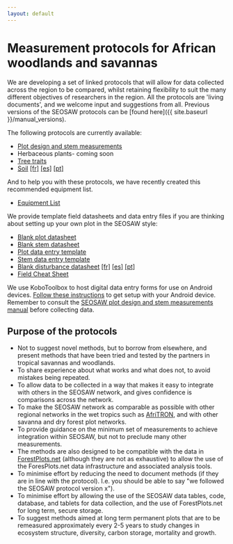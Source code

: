 ```yaml
---
layout: default
---
```


# Measurement protocols for African woodlands and savannas

We are developing a set of linked protocols that will allow for data collected across the region to be compared, whilst retaining flexibility to suit the many different objectives of researchers in the region. All the protocols are 'living documents', and we welcome input and suggestions from all. Previous versions of the SEOSAW protocols can be [found here]({{ site.baseurl }}/manual_versions).

The following protocols are currently available:

* [Plot design and stem measurements][1] 
* Herbaceous plants- coming soon
* [Tree traits][3]
* [Soil][4]  [[fr]][5]  [[es]][6]  [[pt]][7]

[1]: https://bitbucket.org/miombo/seosaw/raw/master/doc/manuals/field_manual/versions/seosaw_field_manual_latest.pdf
[2]: https://bitbucket.org/miombo/seosaw/raw/master/doc/manuals/herbaceous_manual/versions/seosaw_herbaceous_manual_latest.pdf
[3]: https://bitbucket.org/miombo/seosaw/raw/master/doc/manuals/traits_manual/versions/seosaw_traits_manual_latest.pdf
[4]: https://bitbucket.org/miombo/seosaw/raw/master/doc/manuals/soil_manual/Versions/soil_protocol_latest.pdf
[5]:https://bitbucket.org/miombo/seosaw/raw/master/doc/manuals/soil_manual/Versions/soil_protocol_fr.pdf
[6]: https://bitbucket.org/miombo/seosaw/raw/master/doc/manuals/soil_manual/Versions/soil_protocol_es.pdf
[7]: https://bitbucket.org/miombo/seosaw/raw/master/doc/manuals/soil_manual/Versions/soil_protocol_pt.pdf


And to help you with these protocols, we have recently created this recommended equipment list.

* [Equipment List](https://bitbucket.org/miombo/seosaw/raw/master/doc/manuals/equipment_list/equipment_list_Oct2021.xlsx)

We provide template field datasheets and data entry files if you are thinking about setting up your own plot in the SEOSAW style:

* [Blank plot datasheet](https://bitbucket.org/miombo/seosaw/raw/master/doc/forms/field_sheets/versions/plot/blank_plot_latest.pdf)
* [Blank stem datasheet](https://bitbucket.org/miombo/seosaw/raw/master/doc/forms/field_sheets/versions/stem/blank_stem_latest.pdf)
* [Plot data entry template](https://bitbucket.org/miombo/seosaw/raw/master/doc/forms/data_templates/versions/plot/plot_data_template_latest.csv)
* [Stem data entry template](https://bitbucket.org/miombo/seosaw/raw/master/doc/forms/data_templates/versions/stem/stem_data_template_latest.csv)
* [Blank disturbance datasheet](https://bitbucket.org/miombo/seosaw/raw/master/doc/forms/field_sheets/versions/disturbance/disturbance_questions_latest.pdf) [[fr]](https://bitbucket.org/miombo/seosaw/raw/master/doc/forms/field_sheets/versions/disturbance/disturbance_questions_fr.pdf)  [[es]](https://bitbucket.org/miombo/seosaw/raw/master/doc/forms/field_sheets/versions/disturbance/disturbance_questions_es.pdf)  [[pt]](https://bitbucket.org/miombo/seosaw/raw/master/doc/forms/field_sheets/versions/disturbance/disturbance_questions_pt.pdf)
* [Field Cheat Sheet](https://bitbucket.org/miombo/seosaw/raw/master/doc/forms/field_sheets/cheat_sheet/versions/cheat_sheet_latest.pdf)

We use KoboToolbox to host digital data entry forms for use on Android devices. [Follow these instructions](https://bitbucket.org/miombo/seosaw/raw/master/doc/forms/odk/filling_forms.txt) to get setup with your Android device. Remember to consult the [SEOSAW plot design and stem measurements manual][1] before collecting data.

## Purpose of the protocols

* Not to suggest novel methods, but to borrow from elsewhere, and present methods that have been tried and tested by the partners in tropical savannas and woodlands.
* To share experience about what works and what does not, to avoid mistakes being repeated.
* To allow data to be collected in a way that makes it easy to integrate with others in the SEOSAW network, and gives confidence is comparisons across the network.
* To make the SEOSAW network as comparable as possible with other regional networks in the wet tropics such as [AfriTRON](http://www.afritron.org), and with other savanna and dry forest plot networks.
* To provide guidance on the minimum set of measurements to achieve integration within SEOSAW, but not to preclude many other measurements. 
* The methods are also designed to be compatible with the data in [ForestPlots.net](https://www.forestplots.net) (although they are not as exhaustive) to allow the use of the ForesPlots.net data infrastructure and associated analysis tools.
* To minimise effort by reducing the need to document methods (if they are in line with the protocol). I.e. you should be able to say "we followed the SEOSAW protocol version x").
* To minimise effort by allowing the use of the SEOSAW data tables, code, database, and tablets for data collection, and the use of ForestPlots.net for long term, secure storage.
* To suggest methods aimed at long term permanent plots that are to be remeasured approximately every 2-5 years to study changes in ecosystem structure, diversity, carbon storage, mortality and growth. 

